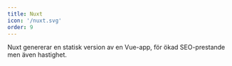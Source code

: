 ```yaml
---
title: Nuxt
icon: '/nuxt.svg'
order: 9
---
```


Nuxt genererar en statisk version av en Vue-app, för ökad SEO-prestande men även hastighet.